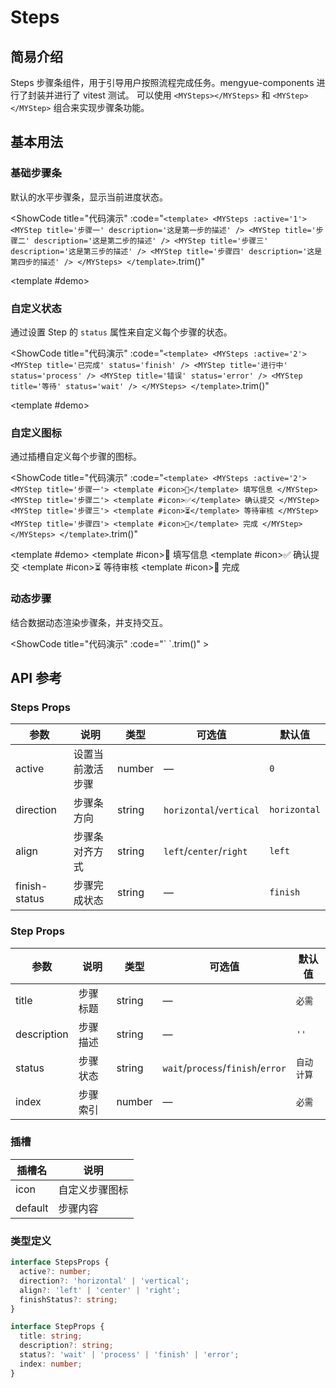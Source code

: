 # Steps

## 简易介绍
Steps 步骤条组件，用于引导用户按照流程完成任务。mengyue-components 进行了封装并进行了 vitest 测试。
可以使用 `<MYSteps></MYSteps>` 和 `<MYStep></MYStep>` 组合来实现步骤条功能。

## 基本用法

### 基础步骤条
默认的水平步骤条，显示当前进度状态。

<ShowCode
  title="代码演示"
  :code="`
<template>
  <MYSteps :active='1'>
    <MYStep title='步骤一' description='这是第一步的描述' />
    <MYStep title='步骤二' description='这是第二步的描述' />
    <MYStep title='步骤三' description='这是第三步的描述' />
    <MYStep title='步骤四' description='这是第四步的描述' />
  </MYSteps>
</template>
  `.trim()"
>
  <template #demo>
    <MYSteps :active="1">
      <MYStep title="步骤一" description="这是第一步的描述" />
      <MYStep title="步骤二" description="这是第二步的描述" />
      <MYStep title="步骤三" description="这是第三步的描述" />
      <MYStep title="步骤四" description="这是第四步的描述" />
    </MYSteps>
  </template>
</ShowCode>

### 自定义状态
通过设置 Step 的 `status` 属性来自定义每个步骤的状态。

<ShowCode
  title="代码演示"
  :code="`
<template>
  <MYSteps :active='2'>
    <MYStep title='已完成' status='finish' />
    <MYStep title='进行中' status='process' />
    <MYStep title='错误' status='error' />
    <MYStep title='等待' status='wait' />
  </MYSteps>
</template>
  `.trim()"
>
  <template #demo>
    <MYSteps :active="2">
      <MYStep title="已完成" status="finish" />
      <MYStep title="进行中" status="process" />
      <MYStep title="错误" status="error" />
      <MYStep title="等待" status="wait" />
    </MYSteps>
  </template>
</ShowCode>

### 自定义图标
通过插槽自定义每个步骤的图标。

<ShowCode
  title="代码演示"
  :code="`
<template>
  <MYSteps :active='2'>
    <MYStep title='步骤一'>
      <template #icon>📝</template>
      填写信息
    </MYStep>
    <MYStep title='步骤二'>
      <template #icon>✅</template>
      确认提交
    </MYStep>
    <MYStep title='步骤三'>
      <template #icon>⏳</template>
      等待审核
    </MYStep>
    <MYStep title='步骤四'>
      <template #icon>🎉</template>
      完成
    </MYStep>
  </MYSteps>
</template>
  `.trim()"
>
  <template #demo>
    <MYSteps :active="2">
      <MYStep title="步骤一">
        <template #icon>📝</template>
        填写信息
      </MYStep>
      <MYStep title="步骤二">
        <template #icon>✅</template>
        确认提交
      </MYStep>
      <MYStep title="步骤三">
        <template #icon>⏳</template>
        等待审核
      </MYStep>
      <MYStep title="步骤四">
        <template #icon>🎉</template>
        完成
      </MYStep>
    </MYSteps>
  </template>
</ShowCode>

### 动态步骤
结合数据动态渲染步骤条，并支持交互。

<ShowCode
  title="代码演示"
  :code="`
<template>
  <div>
    <MYSteps :active='currentStep'>
      <MYStep 
        v-for='step in steps' 
        :key='step.index'
        :title='step.title' 
        :description='step.description'
      />
    </MYSteps>
    <div style='margin-top: 20px; display: flex; gap: 10px;'>
      <button @click='prevStep' :disabled='currentStep <= 0'>上一步</button>
      <button @click='nextStep' :disabled='currentStep >= steps.length - 1'>下一步</button>
    </div>
  </div>
</template>
<script setup>
import { ref } from 'vue'
const currentStep = ref(0)
const steps = ref([
  { index: 0, title: '第一步', description: '填写基本信息' },
  { index: 1, title: '第二步', description: '上传相关文件' },
  { index: 2, title: '第三步', description: '确认提交' },
  { index: 3, title: '第四步', description: '完成' }
])
const prevStep = () => {
  if (currentStep.value > 0) currentStep.value--
}
const nextStep = () => {
  if (currentStep.value < steps.value.length - 1) currentStep.value++
}
</script>
  `.trim()"
>
  <template #demo>
    <div>
      <MYSteps :active="currentStep">
        <MYStep 
          v-for="step in steps" 
          :key="step.index"
          :title="step.title" 
          :description="step.description"
        />
      </MYSteps>
      <div style="margin-top: 20px; display: flex; gap: 10px;">
        <button @click="prevStep" :disabled="currentStep <= 0" style="padding: 5px 10px; background: #409EFF; color: white; border: none; border-radius: 4px; cursor: pointer;">上一步</button>
        <button @click="nextStep" :disabled="currentStep >= steps.length - 1" style="padding: 5px 10px; background: #409EFF; color: white; border: none; border-radius: 4px; cursor: pointer;">下一步</button>
      </div>
    </div>
  </template>
</ShowCode>

## API 参考

### Steps Props
| 参数          | 说明         | 类型     | 可选值                              | 默认值  |
|--------------|-------------|---------|-----------------------------------|--------|
| active  | 设置当前激活步骤      | number  | — | `0`  |
| direction  | 步骤条方向      | string  | `horizontal`/`vertical` | `horizontal`  |
| align  | 步骤条对齐方式      | string  | `left`/`center`/`right` | `left`  |
| finish-status  | 步骤完成状态      | string  | — | `finish`  |

### Step Props
| 参数          | 说明         | 类型     | 可选值                              | 默认值  |
|--------------|-------------|---------|-----------------------------------|--------|
| title  | 步骤标题      | string  | — | `必需`  |
| description  | 步骤描述      | string  | — | `''`  |
| status  | 步骤状态      | string  | `wait`/`process`/`finish`/`error` | `自动计算`  |
| index  | 步骤索引      | number  | — | `必需`  |

### 插槽
| 插槽名          | 说明         |
|--------------|-------------|
| icon  | 自定义步骤图标      |
| default  | 步骤内容      |

### 类型定义
```typescript
interface StepsProps {
  active?: number;
  direction?: 'horizontal' | 'vertical';
  align?: 'left' | 'center' | 'right';
  finishStatus?: string;
}

interface StepProps {
  title: string;
  description?: string;
  status?: 'wait' | 'process' | 'finish' | 'error';
  index: number;
}
```
<script setup> 
import { ref } from 'vue' 
import MYSteps from '../../packages/components/step/src/steps.vue' 
import MYStep from '../../packages/components/step/src/step.vue' 
const currentStep = ref(0) 
const steps = ref([ 
    { index: 0, title: '第一步', description: '填写基本信息' }, 
    { index: 1, title: '第二步', description: '上传相关文件' }, 
    { index: 2, title: '第三步', description: '确认提交' }, 
    { index: 3, title: '第四步', description: '完成' }
]) 
const prevStep = () => { 
    if (currentStep.value > 0) currentStep.value-- 
} 
const nextStep = () => { 
    if (currentStep.value < steps.value.length - 1) currentStep.value++ 
} 
</script>
